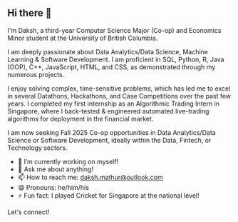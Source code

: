 ## Hi there 👋

I'm Daksh, a third-year Computer Science Major (Co-op) and Economics Minor student at the University of British Columbia. 

I am deeply passionate about Data Analytics/Data Science, Machine Learning & Software Development. I am proficient in SQL, Python, R, Java (OOP), C++, JavaScript, HTML, and CSS, as demonstrated through my numerous projects.

I enjoy solving complex, time-sensitive problems, which has led me to excel in several Datathons, Hackathons, and Case Competitions over the past few years. I completed my first internship as an Algorithmic Trading Intern in Singapore, where I back-tested & engineered automated live-trading algorithms for deployment in the financial market.

I am now seeking Fall 2025 Co-op opportunities in Data Analytics/Data Science or Software Development, ideally within the Data, Fintech, or Technology sectors.

- 🔭 I’m currently working on myself!
- 💬 Ask me about anything!
- 📫 How to reach me: daksh.mathur@outlook.com
- 😄 Pronouns: he/him/his
- ⚡ Fun fact: I played Cricket for Singapore at the national level!

Let's connect!

<!--
**DakshMathur1/DakshMathur1** is a ✨ _special_ ✨ repository because its `README.md` (this file) appears on your GitHub profile.

Here are some ideas to get you started:

- 🔭 I’m currently working on ... 
- 🌱 I’m currently learning ...
- 👯 I’m looking to collaborate on ...
- 🤔 I’m looking for help with ...
- 💬 Ask me about ...
- 📫 How to reach me: ...
- 😄 Pronouns: ... 
- ⚡ Fun fact: ...
-->
